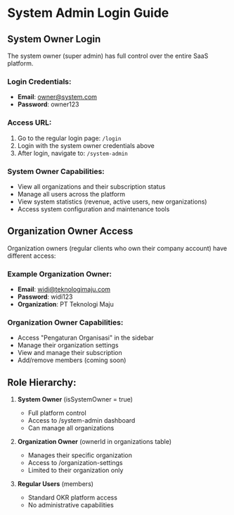 # System Admin Login Guide

## System Owner Login
The system owner (super admin) has full control over the entire SaaS platform.

### Login Credentials:
- **Email**: owner@system.com
- **Password**: owner123

### Access URL:
1. Go to the regular login page: `/login`
2. Login with the system owner credentials above
3. After login, navigate to: `/system-admin`

### System Owner Capabilities:
- View all organizations and their subscription status
- Manage all users across the platform
- View system statistics (revenue, active users, new organizations)
- Access system configuration and maintenance tools

## Organization Owner Access
Organization owners (regular clients who own their company account) have different access:

### Example Organization Owner:
- **Email**: widi@teknologimaju.com  
- **Password**: widi123
- **Organization**: PT Teknologi Maju

### Organization Owner Capabilities:
- Access "Pengaturan Organisasi" in the sidebar
- Manage their organization settings
- View and manage their subscription
- Add/remove members (coming soon)

## Role Hierarchy:
1. **System Owner** (isSystemOwner = true)
   - Full platform control
   - Access to /system-admin dashboard
   - Can manage all organizations

2. **Organization Owner** (ownerId in organizations table)
   - Manages their specific organization
   - Access to /organization-settings
   - Limited to their organization only

3. **Regular Users** (members)
   - Standard OKR platform access
   - No administrative capabilities
